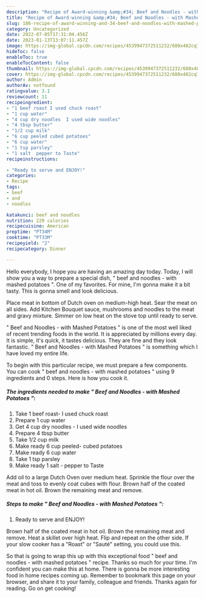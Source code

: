 ```yaml
---
description: "Recipe of Award-winning &amp;#34; Beef and Noodles - with Mashed Potatoes &amp;#34;"
title: "Recipe of Award-winning &amp;#34; Beef and Noodles - with Mashed Potatoes &amp;#34;"
slug: 186-recipe-of-award-winning-and-34-beef-and-noodles-with-mashed-potatoes-and-34
category: Uncategorized
date: 2022-07-05T17:31:04.456Z
date: 2023-01-13T13:07:11.457Z
image: https://img-global.cpcdn.com/recipes/4539947372511232/680x482cq70/beef-and-noodles-with-mashed-potatoes-recipe-main-photo.jpg
hideToc: false
enableToc: true
enableTocContent: false
thumbnail: https://img-global.cpcdn.com/recipes/4539947372511232/680x482cq70/beef-and-noodles-with-mashed-potatoes-recipe-main-photo.jpg
cover: https://img-global.cpcdn.com/recipes/4539947372511232/680x482cq70/beef-and-noodles-with-mashed-potatoes-recipe-main-photo.jpg
author: Admin
authorAv: notfound
ratingvalue: 3.1
reviewcount: 11
recipeingredient:
- "1 beef roast I used chuck roast"
- "1 cup water"
- "4 cup dry noodles  I used wide noodles"
- "4 tbsp butter"
- "1/2 cup milk"
- "6 cup peeled cubed potatoes"
- "6 cup water"
- "1 tsp parsley"
- "1 salt  pepper to Taste"
recipeinstructions:

- "Ready to serve and ENJOY!"
categories:
- Recipe
tags:
- beef
- and
- noodles

katakunci: beef and noodles 
nutrition: 229 calories
recipecuisine: American
preptime: "PT34M"
cooktime: "PT33M"
recipeyield: "2"
recipecategory: Dinner

---
```



Hello everybody, I hope you are having an amazing day today. Today, I will show you a way to prepare a special dish, &#34; beef and noodles - with mashed potatoes &#34;. One of my favorites. For mine, I'm gonna make it a bit tasty. This is gonna smell and look delicious.

Place meat in bottom of Dutch oven on medium-high heat. Sear the meat on all sides. Add Kitchen Bouquet sauce, mushrooms and noodles to the meat and gravy mixture. Simmer on low heat on the stove top until ready to serve.

&#34; Beef and Noodles - with Mashed Potatoes &#34; is one of the most well liked of recent trending foods in the world. It is appreciated by millions every day. It is simple, it's quick, it tastes delicious. They are fine and they look fantastic. &#34; Beef and Noodles - with Mashed Potatoes &#34; is something which I have loved my entire life.


To begin with this particular recipe, we must prepare a few components. You can cook &#34; beef and noodles - with mashed potatoes &#34; using 9 ingredients and 0 steps. Here is how you cook it.

<!--inarticleads1-->

##### The ingredients needed to make &#34; Beef and Noodles - with Mashed Potatoes &#34;:

1. Take 1 beef roast- I used chuck roast
1. Prepare 1 cup water
1. Get 4 cup dry noodles - I used wide noodles
1. Prepare 4 tbsp butter
1. Take 1/2 cup milk
1. Make ready 6 cup peeled- cubed potatoes
1. Make ready 6 cup water
1. Take 1 tsp parsley
1. Make ready 1 salt - pepper to Taste


Add oil to a large Dutch Oven over medium heat. Sprinkle the flour over the meat and toss to evenly coat cubes with flour. Brown half of the coated meat in hot oil. Brown the remaining meat and remove. 

<!--inarticleads2-->

##### Steps to make &#34; Beef and Noodles - with Mashed Potatoes &#34;:


1. Ready to serve and ENJOY!

Brown half of the coated meat in hot oil. Brown the remaining meat and remove. Heat a skillet over high heat. Flip and repeat on the other side. If your slow cooker has a &#34;Roast&#34; or &#34;Sauté&#34; setting, you could use this. 

So that is going to wrap this up with this exceptional food &#34; beef and noodles - with mashed potatoes &#34; recipe. Thanks so much for your time. I'm confident you can make this at home. There is gonna be more interesting food in home recipes coming up. Remember to bookmark this page on your browser, and share it to your family, colleague and friends. Thanks again for reading. Go on get cooking!

